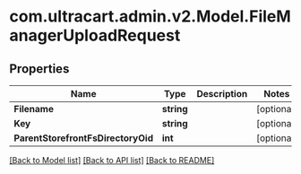 
# com.ultracart.admin.v2.Model.FileManagerUploadRequest

## Properties

Name | Type | Description | Notes
------------ | ------------- | ------------- | -------------
**Filename** | **string** |  | [optional] 
**Key** | **string** |  | [optional] 
**ParentStorefrontFsDirectoryOid** | **int** |  | [optional] 

[[Back to Model list]](../README.md#documentation-for-models)
[[Back to API list]](../README.md#documentation-for-api-endpoints)
[[Back to README]](../README.md)

